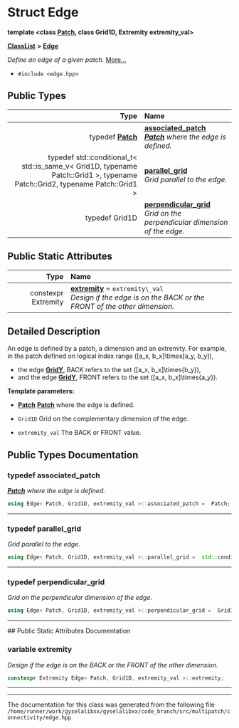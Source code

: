 

# Struct Edge

**template &lt;class [**Patch**](structPatch.md), class Grid1D, Extremity extremity\_val&gt;**



[**ClassList**](annotated.md) **>** [**Edge**](structEdge.md)



_Define an edge of a given patch._ [More...](#detailed-description)

* `#include <edge.hpp>`

















## Public Types

| Type | Name |
| ---: | :--- |
| typedef [**Patch**](structPatch.md) | [**associated\_patch**](#typedef-associated_patch)  <br>[_**Patch**_](structPatch.md) _where the edge is defined._ |
| typedef std::conditional\_t&lt; std::is\_same\_v&lt; Grid1D, typename Patch::Grid1 &gt;, typename Patch::Grid2, typename Patch::Grid1 &gt; | [**parallel\_grid**](#typedef-parallel_grid)  <br>_Grid parallel to the edge._  |
| typedef Grid1D | [**perpendicular\_grid**](#typedef-perpendicular_grid)  <br>_Grid on the perpendicular dimension of the edge._  |






## Public Static Attributes

| Type | Name |
| ---: | :--- |
|  constexpr Extremity | [**extremity**](#variable-extremity)   = `extremity\_val`<br>_Design if the edge is on the BACK or the FRONT of the other dimension._  |










































## Detailed Description


An edge is defined by a patch, a dimension and an extremity. For example, in the patch defined on logical index range \([a_x, b_x]\times[a_y, b_y]\),



* the edge [**GridY**](structGridY.md), BACK refers to the set \([a_x, b_x]\times\{b_y\}\),
* and the edge [**GridY**](structGridY.md), FRONT refers to the set \([a_x, b_x]\times\{a_y\}\).






**Template parameters:**


* [**Patch**](structPatch.md) [**Patch**](structPatch.md) where the edge is defined. 
* `Grid1D` Grid on the complementary dimension of the edge. 
 
* `extremity_val` The BACK or FRONT value. 




    
## Public Types Documentation




### typedef associated\_patch 

[_**Patch**_](structPatch.md) _where the edge is defined._
```C++
using Edge< Patch, Grid1D, extremity_val >::associated_patch =  Patch;
```




<hr>



### typedef parallel\_grid 

_Grid parallel to the edge._ 
```C++
using Edge< Patch, Grid1D, extremity_val >::parallel_grid =  std::conditional_t< std::is_same_v<Grid1D, typename Patch::Grid1>, typename Patch::Grid2, typename Patch::Grid1>;
```




<hr>



### typedef perpendicular\_grid 

_Grid on the perpendicular dimension of the edge._ 
```C++
using Edge< Patch, Grid1D, extremity_val >::perpendicular_grid =  Grid1D;
```




<hr>
## Public Static Attributes Documentation




### variable extremity 

_Design if the edge is on the BACK or the FRONT of the other dimension._ 
```C++
constexpr Extremity Edge< Patch, Grid1D, extremity_val >::extremity;
```




<hr>

------------------------------
The documentation for this class was generated from the following file `/home/runner/work/gyselalibxx/gyselalibxx/code_branch/src/multipatch/connectivity/edge.hpp`

